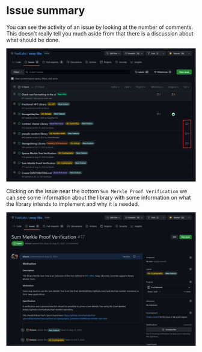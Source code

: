 # Issue summary

You can see the activity of an issue by looking at the number of comments. This doesn't really tell you much aside from that there is a discussion about what should be done.

![Filtering issues by an app label image](../../../images/app-filter-comments.png)

Clicking on the issue near the bottom `Sum Merkle Proof Verification` we can see some information about the library with some information on what the library intends to implement and why it is needed.

![Filtering issues by an app label image](../../../images/app-documentation.png)
